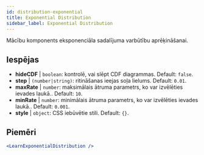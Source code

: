 ```yaml
---
id: distribution-exponential
title: Exponential Distribution
sidebar_label: Exponential Distribution
---
```


Mācību komponents eksponenciāla sadalījuma varbūtību aprēķināšanai.

## Iespējas

* __hideCDF__ | `boolean`: kontrolē, vai slēpt CDF diagrammas. Default: `false`.
* __step__ | `(number|string)`: ritināšanas ieejas soļa lielums. Default: `0.01`.
* __maxRate__ | `number`: maksimālais ātruma parametrs, ko var izvēlēties ievades laukā.. Default: `10`.
* __minRate__ | `number`: minimālais ātruma parametrs, ko var izvēlēties ievades laukā.. Default: `0.001`.
* __style__ | `object`: CSS iebūvētie stili. Default: `{}`.


## Piemēri

```jsx live
<LearnExponentialDistribution />
```

